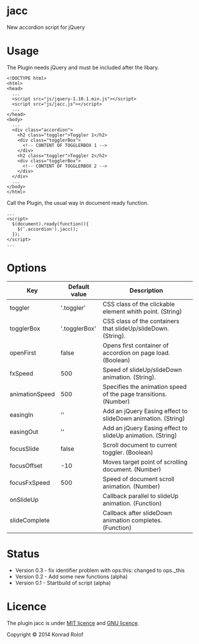 jacc
====

<p>New accordion script for jQuery<p>

Usage
=====

<p>The Plugin needs jQuery and must be included after the libary.</p>

<pre><code>&lt;!DOCTYPE html>
&lt;html>
&lt;head>
  ...
  &lt;script src="js/jquery-1.10.1.min.js">&lt;/script>
  &lt;script src="js/jacc.js">&lt;/script>
  ...
&lt;/head>
&lt;body>
  ...
  &lt;div class="accordion">
	&lt;h2 class="toggler">Toggler 1&lt;/h2>
	&lt;div class="togglerBox">
	  &lt;!-- CONTENT OF TOGGLERBOX 1 -->
	&lt;/div>
	&lt;h2 class="toggler">Toggler 2&lt;/h2>
	&lt;div class="togglerBox">
	  &lt;!-- CONTENT OF TOGGLERBOX 2 -->
	&lt;/div>
  &lt;/div>
  ...
&lt;/body>
&lt;/html>
</code></pre>

<p>Call the Plugin, the usual way in document ready function.</p>

<pre><code>...
&lt;script>
  $(document).ready(function(){
  	$('.accordion').jacc();
  });
&lt;/script>
...
</code></pre>

Options
=======

<table class="Table">
	<thead>
		<tr>
		    <th scope="col">Key</th>
		    <th scope="col">Default value</th>
		    <th scope="col">Description</th>
		</tr> 
	</thead>
    <tbody>
		<tr>
			<td>toggler</td>
			<td>'.toggler'</td>
			<td>CSS class of the clickable element whith point. (String)</td>
		</tr>
		<tr>
			<td>togglerBox</td>
			<td>'.togglerBox'</td>
			<td>CSS class of the containers that slideUp/slideDown. (String).</td>
		</tr>
		<tr>
			<td>openFirst</td>
			<td>false</td>
			<td>Opens first container of accordion on page load. (Boolean)</td>
		</tr>
		<tr>
			<td>fxSpeed</td>
			<td>500</td>
			<td>Speed of slideUp/slideDown animation. (String).</td>
		</tr>
		<tr>
			<td>animationSpeed</td>
			<td>500</td>
			<td>Specifies the animation speed of the page transitions. (Number)</td>
		</tr>
		<tr>
			<td>easingIn</td>
			<td>''</td>
			<td>Add an jQuery Easing effect to slideDown animation. (String)</td>
		</tr>
		<tr>
			<td>easingOut</td>
			<td>''</td>
			<td>Add an jQuery Easing effect to slideUp animation. (String)</td>
		</tr>
		<tr>
			<td>focusSlide</td>
			<td>false</td>
			<td>Scroll document to current toggler. (Boolean)</td>
		</tr>
		<tr>
			<td>focusOffset</td>
			<td>-10</td>
			<td>Moves target point of scrolling document. (Number)</td>
		</tr>
		<tr>
			<td>focusFxSpeed</td>
			<td>500</td>
			<td>Speed of document scroll animation. (Number)</td>
		</tr>
		<tr>
			<td>onSlideUp</td>
			<td>&nbsp;</td>
			<td>Callback parallel to slideUp animation. (Function)</td>
		</tr>
		<tr>
			<td>slideComplete</td>
			<td>&nbsp;</td>
			<td>Callback after slideDown animation completes. (Function)</td>
		</tr>
	</tbody>
</table>

Status
======

<ul>
	<li>Version 0.3 - fix identifier problem with ops.this: changed to ops._this</li>
	<li>Version 0.2 - Add some new functions (alpha)</li>
	<li>Version 0.1 - Startbuild of script (alpha)</li>
</ul>

Licence
=======

<p>The plugin jacc is under <a href="http://opensource.org/licenses/MIT" title="Opensource.org" target="_blank">MIT licence</a> and <a href="http://www.gnu.org/licenses/gpl.txt" target="_blank" title="GNU GENERAL PUBLIC LICENSE Version 3">GNU licence</a>.</p>
<p>Copyright &#169; 2014 Konrad Rolof</p>